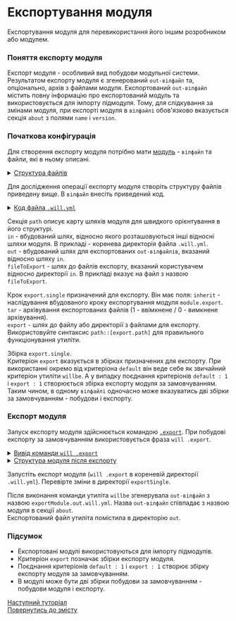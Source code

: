 # Експортування модуля

Експортування модуля для перевикористання його іншим розробником або модулем.

### Поняття експорту модуля

Експорт модуля - особливий вид побудови модульної системи. Результатом експорту модуля є згенерований `out-вілфайл` та, опціонально, архів з файлами модуля. Експортований `out-вілфайл` містить повну інформацію про експортований модуль та використовується для імпорту підмодуля. Тому, для слідкування за змінами модуля, при експорті модуля в `вілфайлі` обов'язково вказується секція `about` з полями `name` i `version`.  

### Початкова конфігурація 

Для створення експорту модуля потрібно мати [модуль](../concept/Module.md#Модуль) - `вілфайл` та файли, які в ньому описані.
  
<details>
  <summary><u>Структура файлів</u></summary>

```
exportSingle
     ├── fileToExport
     └── .will.yml

```

</details>

Для дослідження операції експорту модуля створіть структуру файлів приведену вище. В `вілфайл` внесіть приведений код.

<details>
  <summary><u>Код файла <code>.will.yml</code></u></summary>

```yaml
about :
  name : exportModule
  description : "To export single file"
  version : 0.0.1

path :
  in : '.'
  out : 'out'
  fileToExport : 'fileToExport'

step  :
  export.single :
    inherit : module.export
    export : path::fileToExport
    tar : 0

build :
  export.single :
    criterion :
      default : 1
      export : 1
    steps :
      - export.single
```

</details>

Секція `path` описує карту шляхів модуля для швидкого орієнтування в його структурі.  
`in` - вбудований шлях, відносно якого розташовуються інші відносні шляхи модуля. В прикладі - коренева директорія файла `.will.yml`.  
`out` - вбудований шлях для експортованих `out-вілфайлів`, вказаний відносно шляху `in`.    
`fileToExport` - шлях до файлів експорту, вказаний користувачем відносно директорії `in`. В прикладі вказує на файл з назвою `fileToExport`.  

Крок `export.single` призначений для експорту. Він має поля:
`inherit` - наслідування вбудованого кроку експортування модуля `module.export`.  
`tar` - архівування експортованих файлів (1 - ввімкнене / 0 - вимкнене архівування).  
`export` - шлях до файлу або директорії з файлами для експорту. Використовуйте синтаксис `path::[export.path]` для правильного функціонування утиліти.  

Збірка `export.single`.  
Критеріон `export` вказується в збірках призначених для експорту. При використанні окремо від критеріона `default` він веде себе як звичайний критеріон утиліти `willbe`. А у випадку поєднання критеріонів `default : 1` i `export : 1` створюється збірка експорту модуля за замовчуванням. Таким чином, в одному `вілфайлі` одночасно може вказуватись дві збірки за замовчуванням - побудови і експорту.  

### Експорт модуля  

Запуск експорту модуля здійснюється командою [`.export`](../concept/Command.md#Таблиця-команд-утиліти-willbe). При побудові експорту за замовчуванням використовується фраза `will .export`. 

<details>
  <summary><u>Вивід команди <code>will .export</code></u></summary>

```
[user@user ~]$ will .export
...
 Exporting export.single
   + Write out will-file /path_to_file/out/exportModule.out.will.yml
   + Exported export.single with 1 files in 0.705s
  Exported export.single in 0.752s
```

</details>
<details>
  <summary><u>Структура модуля після експорту</u></summary>

```
exportSingle
     ├── out
     │    └── exportModule.out.will.yml
     ├── fileToExport
     └── .will.yml

```

</details>

Запустіть експорт модуля (`will .export` в кореневій директорії `.will.yml`). Перевірте зміни в директорії `exportSingle`.

Після виконання команди утиліта `willbe` згенерувала `out-вілфайл` з назвою `exportModule.out.will.yml`. Назва `out-вілфайл` співпадає з назвою модуля в секції `about`.  
Експортований файл утиліта помістила в директорію `out`.  

### Підсумок

- Експортовані модулі використовуються для імпорту підмодулів.  
- Критеріон `export` позначає збірки експорту модуля.  
- Поєднання критеріонів `default : 1` i `export : 1` створює збірку експорту модуля за замовчуванням.  
- В модулі може бути дві збірки побудови за замовчуванням - побудови модуля і експорту.

[Наступний туторіал](SubmodulesLocal.md)  
[Повернутись до змісту](../README.md#tutorials)
